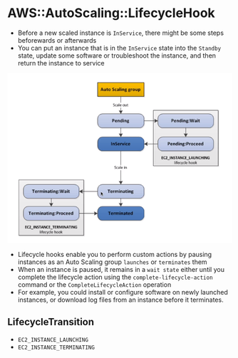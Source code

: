 # AWS::AutoScaling::LifecycleHook

- Before a new scaled instance is `InService`, there might be some steps beforewards or afterwards
- You can put an instance that is in the `InService` state into the `Standby` state, update some software or troubleshoot the instance, and then return the instance to service

![Lifecycle Hooks](../../../images/lifecycle-hooks.png)

- Lifecycle hooks enable you to perform custom actions by pausing instances as an Auto Scaling group `launches` or `terminates` them
- When an instance is paused, it remains in a `wait state` either until you complete the lifecycle action using the `complete-lifecycle-action` command or the `CompleteLifecycleAction` operation
- For example, you could install or configure software on newly launched instances, or download log files from an instance before it terminates.

## LifecycleTransition

- `EC2_INSTANCE_LAUNCHING`
- `EC2_INSTANCE_TERMINATING`
